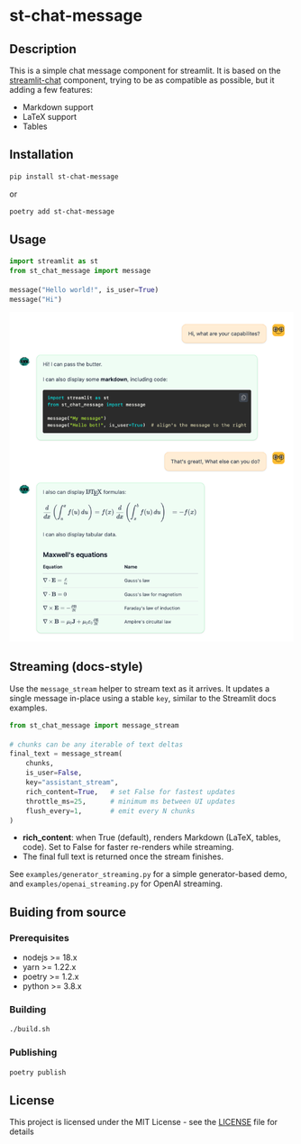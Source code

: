# st-chat-message

## Description

This is a simple chat message component for streamlit. It is based on the [streamlit-chat](https://github.com/AI-Yash/st-chat) component, trying to be as compatible as possible, but it adding a few features:

- Markdown support
- LaTeX support
- Tables

## Installation

```bash
pip install st-chat-message
```

or

```bash
poetry add st-chat-message
```
## Usage

```python
import streamlit as st
from st_chat_message import message

message("Hello world!", is_user=True)
message("Hi")
```

![img.png](docs/img.png)

## Streaming (docs-style)

Use the `message_stream` helper to stream text as it arrives. It updates a single message in-place using a stable `key`, similar to the Streamlit docs examples.

```python
from st_chat_message import message_stream

# chunks can be any iterable of text deltas
final_text = message_stream(
    chunks,
    is_user=False,
    key="assistant_stream",
    rich_content=True,   # set False for fastest updates
    throttle_ms=25,      # minimum ms between UI updates
    flush_every=1,       # emit every N chunks
)
```

- **rich_content**: when True (default), renders Markdown (LaTeX, tables, code). Set to False for faster re-renders while streaming.
- The final full text is returned once the stream finishes.

See `examples/generator_streaming.py` for a simple generator-based demo, and `examples/openai_streaming.py` for OpenAI streaming.

## Buiding from source

### Prerequisites

- nodejs >= 18.x
- yarn >= 1.22.x
- poetry >= 1.2.x
- python >= 3.8.x

### Building

```bash
./build.sh
```

### Publishing

```bash
poetry publish 
```


## License

This project is licensed under the MIT License - see the [LICENSE](LICENSE) file for details

